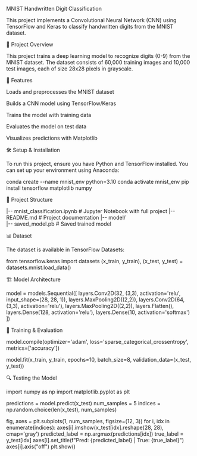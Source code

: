 MNIST Handwritten Digit Classification

This project implements a Convolutional Neural Network (CNN) using TensorFlow and Keras to classify handwritten digits from the MNIST dataset.

📌 Project Overview

This project trains a deep learning model to recognize digits (0-9) from the MNIST dataset. The dataset consists of 60,000 training images and 10,000 test images, each of size 28x28 pixels in grayscale.

🚀 Features

Loads and preprocesses the MNIST dataset

Builds a CNN model using TensorFlow/Keras

Trains the model with training data

Evaluates the model on test data

Visualizes predictions with Matplotlib

🛠 Setup & Installation

To run this project, ensure you have Python and TensorFlow installed. You can set up your environment using Anaconda:

conda create --name mnist_env python=3.10
conda activate mnist_env
pip install tensorflow matplotlib numpy

📂 Project Structure

|-- mnist_classification.ipynb  # Jupyter Notebook with full project
|-- README.md                   # Project documentation
|-- model/                       
    |-- saved_model.pb           # Saved trained model

📊 Dataset

The dataset is available in TensorFlow Datasets:

from tensorflow.keras import datasets
(x_train, y_train), (x_test, y_test) = datasets.mnist.load_data()

🏗 Model Architecture

model = models.Sequential([
    layers.Conv2D(32, (3,3), activation='relu', input_shape=(28, 28, 1)),
    layers.MaxPooling2D((2,2)),
    layers.Conv2D(64, (3,3), activation='relu'),
    layers.MaxPooling2D((2,2)),
    layers.Flatten(),
    layers.Dense(128, activation='relu'),
    layers.Dense(10, activation='softmax')
])

🎯 Training & Evaluation

model.compile(optimizer='adam',
              loss='sparse_categorical_crossentropy',
              metrics=['accuracy'])

model.fit(x_train, y_train, epochs=10, batch_size=8, validation_data=(x_test, y_test))

🔍 Testing the Model

import numpy as np
import matplotlib.pyplot as plt

predictions = model.predict(x_test)
num_samples = 5
indices = np.random.choice(len(x_test), num_samples)

fig, axes = plt.subplots(1, num_samples, figsize=(12, 3))
for i, idx in enumerate(indices):
    axes[i].imshow(x_test[idx].reshape(28, 28), cmap='gray')
    predicted_label = np.argmax(predictions[idx])
    true_label = y_test[idx]
    axes[i].set_title(f"Pred: {predicted_label} | True: {true_label}")
    axes[i].axis("off")
plt.show()



